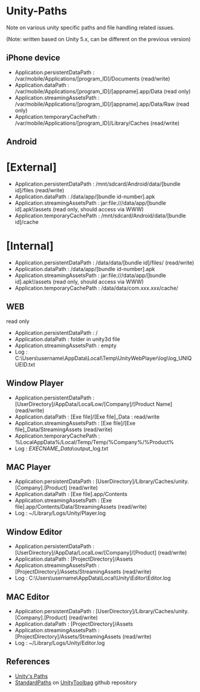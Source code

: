 # Unity-Paths
Note on various unity specific paths and file handling related issues.

(Note: written based on Unity 5.x, can be different on the previous version)


iPhone device
-------------
* Application.persistentDataPath : /var/mobile/Applications/[program_ID]/Documents  (read/write)
* Application.dataPath : /var/mobile/Applications/[program_ID]/[appname].app/Data  (read only)
* Application.streamingAssetsPath : /var/mobile/Applications/[program_ID]/[appname].app/Data/Raw   (read only)
* Application.temporaryCachePath : /var/mobile/Applications/[program_ID]/Library/Caches  (read/write)

Android
-------

[External]
==========
* Application.persistentDataPath : /mnt/sdcard/Android/data/[bundle id]/files  (read/write)
* Application.dataPath : /data/app/[bundle id-number].apk
* Application.streamingAssetsPath : jar:file:///data/app/[bundle id].apk!/assets  (read only, should access via WWW)
* Application.temporaryCachePath : /mnt/sdcard/Android/data/[bundle id]/cache

[Internal]
==========
* Application.persistentDataPath : /data/data/[bundle id]/files/  (read/write)
* Application.dataPath : /data/app/[bundle id-number].apk
* Application.streamingAssetsPath : jar:file:///data/app/[bundle id].apk!/assets  (read only, should access via WWW)
* Application.temporaryCachePath : /data/data/com.xxx.xxx/cache/

WEB
-----
read only

* Application.persistentDataPath : /
* Application.dataPath : folder in unity3d file
* Application.streamingAssetsPath : empty
* Log : C:\Users\username\AppData\Local\Temp\UnityWebPlayer\log\log_UNIQUEID.txt

Window Player
-------------
* Application.persistentDataPath : [UserDirectory]/AppData/LocalLow/[Company]/[Product Name]  (read/write)
* Application.dataPath : [Exe file]/[Exe file]_Data : read/write
* Application.streamingAssetsPath : [Exe file]/[Exe file]_Data/StreamingAssets  (read/write)
* Application.temporaryCachePath : %LocalAppData%/Local/Temp/Temp/%Company%/%Product%
* Log : _EXECNAME_Data_\output_log.txt

MAC Player
----------
* Application.persistentDataPath : [UserDirectory]/Library/Caches/unity.[Company].[Product] (read/write)
* Application.dataPath : [Exe file].app/Contents
* Application.streamingAssetsPath : [Exe file].app/Contents/Data/StreamingAssets (read/write)
* Log : ~/Library/Logs/Unity/Player.log

Window Editor
-------------
* Application.persistentDataPath : [UserDirectory]/AppData/LocalLow/[Company]/[Product]  (read/write)
* Application.dataPath : [ProjectDirectory]/Assets
* Application.streamingAssetsPath : [ProjectDirectory]/Assets/StreamingAssets	 (read/write)
* Log : C:\Users\username\AppData\Local\Unity\Editor\Editor.log

MAC Editor
----------
* Application.persistentDataPath : [UserDirectory]/Library/Caches/unity.[Company].[Product]  (read/write)
* Application.dataPath : [ProjectDirectory]/Assets
* Application.streamingAssetsPath : [ProjectDirectory]/Assets/StreamingAssets  (read/write)
* Log : ~/Library/Logs/Unity/Editor.log

References
----------

* [Unity's Paths](http://masa795.hatenablog.jp/entry/2013/05/14/100024)
* [StandardPaths](https://github.com/nickgravelyn/UnityToolbag/tree/master/StandardPaths) on [UnityToolbag](https://github.com/nickgravelyn/UnityToolbag) github repository
